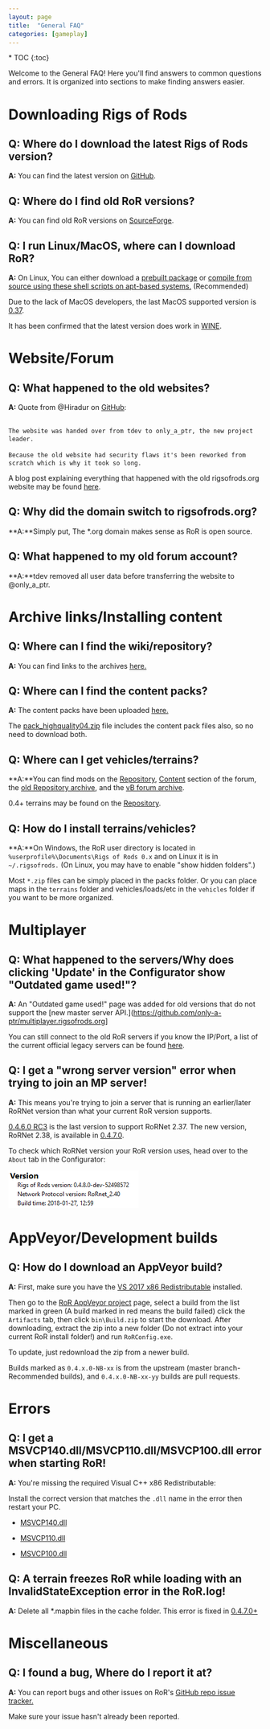 ```yaml
---
layout: page
title:  "General FAQ"
categories: [gameplay]
---
```


<div class="toc" markdown="1">
  * TOC
  {:toc}
</div>

Welcome to the General FAQ! Here you'll find answers to common questions and errors.
It is organized into sections to make finding answers easier.

# Downloading Rigs of Rods
 
## **Q:** Where do I download the latest Rigs of Rods version?

**A:** You can find the latest version on [GitHub](https://github.com/RigsOfRods/rigs-of-rods/releases).

## **Q:** Where do I find old RoR versions?

**A:** You can find old RoR versions on [SourceForge](https://sourceforge.net/projects/rigsofrods/files/rigsofrods/).

## **Q:** I run Linux/MacOS, where can I download RoR?

**A:** On Linux, You can either download a [prebuilt package](https://archives.rigsofrods.net/old-forum-mybb/thread-68.html) or [compile from source using these shell scripts on apt-based systems.](https://forum.rigsofrods.org/development-discussion/101-shell-scripts-build-rigs-rods-git-debian-ubuntu-mint.html) (Recommended)

Due to the lack of MacOS developers, the last MacOS supported version is [0.37](http://archives.rigsofrods.net/repo/files/repofiles-4th-batch/RoR-Mac-0.37-beta.zip). 

It has been confirmed that the latest version does work in [WINE](https://www.winehq.org/).

# Website/Forum

## **Q:** What happened to the old websites? 

**A:** Quote from @Hiradur on [GitHub](https://github.com/RigsOfRods/rigs-of-rods/issues/795#issuecomment-227970587):

```

The website was handed over from tdev to only_a_ptr, the new project leader. 

Because the old website had security flaws it's been reworked from scratch which is why it took so long.

```

A blog post explaining everything that happened with the old rigsofrods.org website may be found [here](https://forum.rigsofrods.org/members/michael10055/2-website-changes.html).


## **Q:** Why did the domain switch to rigsofrods.org?

**A:**Simply put, The *.org domain makes sense as RoR is open source.

## **Q:** What happened to my old forum account?

**A:**tdev removed all user data before transferring the website to @only_a_ptr.

# Archive links/Installing content

## **Q:** Where can I find the wiki/repository?

**A:** You can find links to the archives [here.](https://archives.rigsofrods.net)

## **Q:** Where can I find the content packs?

**A:** The content packs have been uploaded [here.](http://archives.rigsofrods.net/contentpacks)

The [pack_highquality04.zip](http://archives.rigsofrods.net/contentpacks/pack_highquality04.zip) file includes the content pack files also, so no need to download both.

## **Q:** Where can I get vehicles/terrains?

**A:**You can find mods on the [Repository](hhttps://forum.rigsofrods.org/downloads.php?tabid=38), [Content](https://forum.rigsofrods.org/content/) section of the forum, the [old Repository archive](https://archives.rigsofrods.net/repo), and the [vB forum archive](https://archives.rigsofrods.net/old-forum/). 

0.4+ terrains may be found on the [Repository](https://forum.rigsofrods.org/downloads.php?tabid=38).

## **Q:** How do I install terrains/vehicles?

**A:**On Windows, the RoR user directory is located in `%userprofile%\Documents\Rigs of Rods 0.x` and on Linux it is in `~/.rigsofrods.` (On Linux, you may have to enable "show hidden folders".)



Most `*.zip` files can be simply placed in the packs folder. Or you can place maps in the `terrains` folder and vehicles/loads/etc in the `vehicles` folder if you want to be more organized.

# Multiplayer

## **Q:** What happened to the servers/Why does clicking 'Update' in the Configurator show "Outdated game used!"?


**A:** An "Outdated game used!" page was added for old versions that do not support the [new master server API.](https://github.com/only-a-ptr/multiplayer.rigsofrods.org]

You can still connect to the old RoR servers if you know the IP/Port, a list of the current official legacy servers can be found [here](https://forum.rigsofrods.org/members/michael10055/4-official-multiplayer-servers.html).



## **Q:** I get a "wrong server version" error when trying to join an MP server!

**A:** This means you're trying to join a server that is running an earlier/later RoRNet version than what your current RoR version supports.

[0.4.6.0 RC3](http://archives.rigsofrods.net/old-forum-mybb/thread-3.html) is the last version to support RoRNet 2.37. The new version, RoRNet 2.38, is available in [0.4.7.0](https://github.com/RigsOfRods/rigs-of-rods/releases/tag/0.4.7.0).

To check which RoRNet version your RoR version uses, head over to the `About` tab in the Configurator:

![1](/images/network-about-rorconfig.png)


# AppVeyor/Development builds

## **Q:** How do I download an AppVeyor build?

**A:** First, make sure you have the [VS 2017 x86 Redistributable](https://aka.ms/vs/15/release/vc_redist.x86.exe) installed.

Then go to the [RoR AppVeyor project](https://ci.appveyor.com/project/AnotherFoxGuy/rigs-of-rods/history) page, select a build from the list marked in green (A build marked in red means the build failed) click the `Artifacts` tab, then click `bin\Build.zip` to start the download. After downloading, extract the zip into a new folder (Do not extract into your current RoR install folder!) and run `RoRConfig.exe`. 

To update, just redownload the zip from a newer build.

Builds marked as `0.4.x.0-NB-xx` is from the upstream (master branch-Recommended builds), and `0.4.x.0-NB-xx-yy` builds are pull requests.

# Errors

## **Q:** I get a MSVCP140.dll/MSVCP110.dll/MSVCP100.dll error when starting RoR!
**A:** You're missing the required Visual C++ x86 Redistributable:

Install the correct version that matches the `.dll` name in the error then restart your PC.

- [MSVCP140.dll](https://www.microsoft.com/en-us/download/details.aspx?id=48145)

- [MSVCP110.dll](https://www.microsoft.com/en-us/download/details.aspx?id=30679)

- [MSVCP100.dll](https://www.microsoft.com/en-us/download/details.aspx?id=26999)


## **Q:** A terrain freezes RoR while loading with an InvalidStateException error in the RoR.log!

**A:** Delete all *.mapbin files in the cache folder. This error is fixed in [0.4.7.0+](https://github.com/RigsOfRods/rigs-of-rods/releases/tag/0.4.7.0)

# Miscellaneous

## **Q:** I found a bug, Where do I report it at?

**A:** You can report bugs and other issues on RoR's [GitHub repo issue tracker.](https://github.com/RigsOfRods/rigs-of-rods/issues) 

Make sure your issue hasn't already been reported.

